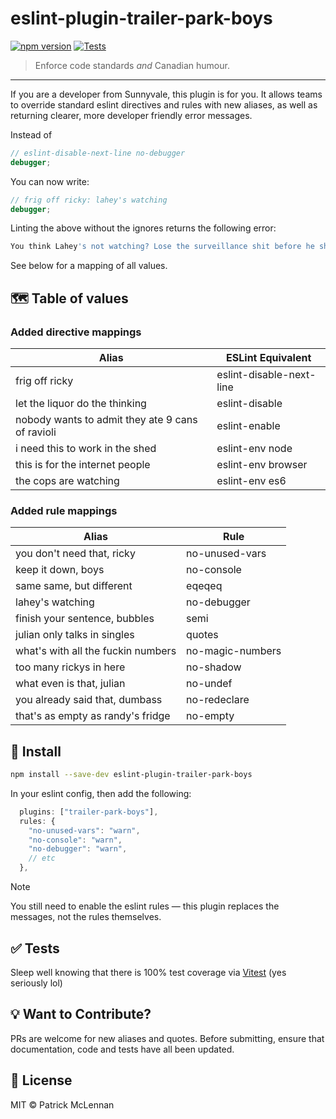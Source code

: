 # eslint-plugin-trailer-park-boys

[![npm version](https://img.shields.io/npm/v/eslint-plugin-trailer-park-boys)](https://www.npmjs.com/package/eslint-plugin-trailer-park-boys)
[![Tests](https://img.shields.io/github/actions/workflow/status/patrickmclennan/eslint-plugin-trailer-park-boys/test.yml?branch=main)](https://github.com/patrickmclennan/eslint-plugin-trailer-park-boys/actions)

> Enforce code standards _and_ Canadian humour.

---

If you are a developer from Sunnyvale, this plugin is for you. It allows teams to override standard eslint directives and rules with new aliases, as well as returning clearer, more developer friendly error messages.

Instead of

```javascript
// eslint-disable-next-line no-debugger
debugger;
```

You can now write:

```javascript
// frig off ricky: lahey's watching
debugger;
```

Linting the above without the ignores returns the following error:

```bash
You think Lahey's not watching? Lose the surveillance shit before he shows up drunk with a warrant  no-debugger
```

See below for a mapping of all values.

## 🗺️ Table of values

### Added directive mappings

| Alias                                            | ESLint Equivalent        |
| ------------------------------------------------ | ------------------------ |
| frig off ricky                                   | eslint-disable-next-line |
| let the liquor do the thinking                   | eslint-disable           |
| nobody wants to admit they ate 9 cans of ravioli | eslint-enable            |
| i need this to work in the shed                  | eslint-env node          |
| this is for the internet people                  | eslint-env browser       |
| the cops are watching                            | eslint-env es6           |

### Added rule mappings

| Alias                              | Rule             |
| ---------------------------------- | ---------------- |
| you don't need that, ricky         | no-unused-vars   |
| keep it down, boys                 | no-console       |
| same same, but different           | eqeqeq           |
| lahey's watching                   | no-debugger      |
| finish your sentence, bubbles      | semi             |
| julian only talks in singles       | quotes           |
| what's with all the fuckin numbers | no-magic-numbers |
| too many rickys in here            | no-shadow        |
| what even is that, julian          | no-undef         |
| you already said that, dumbass     | no-redeclare     |
| that's as empty as randy's fridge  | no-empty         |

## 🚀 Install

```bash
npm install --save-dev eslint-plugin-trailer-park-boys
```

In your eslint config, then add the following:

```js
  plugins: ["trailer-park-boys"],
  rules: {
    "no-unused-vars": "warn",
    "no-console": "warn",
    "no-debugger": "warn",
    // etc
  },
```

> [!NOTE]
> You still need to enable the eslint rules — this plugin replaces the messages, not the rules themselves.

## ✅ Tests

Sleep well knowing that there is 100% test coverage via [Vitest](https://vitest.dev/) (yes seriously lol)

## 💡 Want to Contribute?

PRs are welcome for new aliases and quotes. Before submitting, ensure that documentation, code and tests have all been updated.

## 🧾 License

MIT © Patrick McLennan
